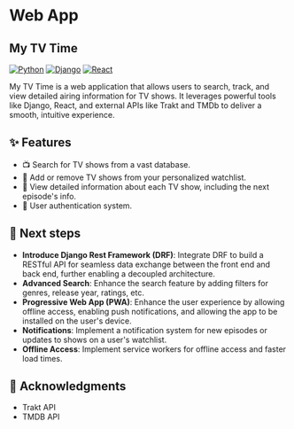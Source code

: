 # Web App 
## My TV Time

[![Python](https://img.shields.io/badge/Python-3.11-blue)](https://www.python.org/)
[![Django](https://img.shields.io/badge/Django-4.2-green)](https://www.djangoproject.com/)
[![React](https://img.shields.io/badge/React-18-lightblue)](https://reactjs.org/)

My TV Time is a web application that allows users to search, track, and view detailed airing information for TV shows. It leverages powerful tools like Django, React, and external APIs like Trakt and TMDb to deliver a smooth, intuitive experience.

## ✨ Features

- 📺 Search for TV shows from a vast database.
- 📌 Add or remove TV shows from your personalized watchlist.
- 📑 View detailed information about each TV show, including the next episode's info.
- 👤 User authentication system.

## 🚀 Next steps 
- **Introduce Django Rest Framework (DRF)**: Integrate DRF to build a RESTful API for seamless data exchange between the front end and back end, further enabling a decoupled architecture.
- **Advanced Search**: Enhance the search feature by adding filters for genres, release year, ratings, etc.
- **Progressive Web App (PWA)**: Enhance the user experience by allowing offline access, enabling push notifications, and allowing the app to be installed on the user's device.
- **Notifications**: Implement a notification system for new episodes or updates to shows on a user's watchlist.
- **Offline Access**: Implement service workers for offline access and faster load times.

## 🎉 Acknowledgments

- Trakt API
- TMDB API
